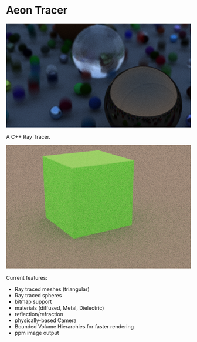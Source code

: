 # Aeon Tracer

![Ray traced scene](readme-assets/image3.png)

A C++ Ray Tracer.

![Ray traced cube](readme-assets/renderCube.png)

Current features:
- Ray traced meshes (triangular)
- Ray traced spheres
- bitmap support
- materials (diffused, Metal, Dielectric)
- reflection/refraction
- physically-based Camera
- Bounded Volume Hierarchies for faster rendering
- ppm image output

